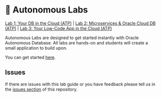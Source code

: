 # 🚀 Autonomous Labs
[Lab 1: Your DB in the Cloud (ATP)](https://alpsteam.github.io/autonomous-labs/lab-1/lab-1.html) | [Lab 2: Microservices & Oracle Cloud DB (ATP)](https://alpsteam.github.io/autonomous-labs/lab-2/lab-2.html) | [Lab 3: Your Low-Code App in the Cloud (ATP)](https://alpsteam.github.io/autonomous-labs/lab-3/lab-3.html)

Autonomous Labs are designed to get started instantly with Oracle Autonomous Database. All labs are hands-on and students will create a small application to build upon. 

You can get started [here](https://alpsteam.github.io/autonomous-labs/).

## Issues

If there are issues with this lab guide or you have feedback please tell us in the [issues section](https://github.com/alpsteam/autonomous-labs/issues) of this repository.




